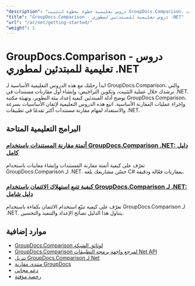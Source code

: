 ```yaml
---
"description": "دروس تعليمية خطوة بخطوة لتثبيت GroupDocs.Comparison، والترخيص، والإعداد، وإنشاء مقارنة المستندات الأولى في تطبيقات .NET."
"title": "GroupDocs.Comparison - دروس تعليمية للمبتدئين لمطوري .NET"
"url": "/ar/net/getting-started/"
"weight": 1
---
```


# GroupDocs.Comparison - دروس تعليمية للمبتدئين لمطوري .NET

ابدأ رحلتك مع هذه الدروس التعليمية الأساسية لـ GroupDocs.Comparison، والتي ترشدك خلال عملية التثبيت، وتكوين التراخيص، وإنشاء أول مقارنات مستندات في .NET. توضح أدلة المبتدئين كيفية إعداد بيئة التطوير، وتهيئة مكتبة GroupDocs.Comparison، وإجراء عمليات المقارنة الأساسية. اتبع هذه الدروس التعليمية لإتقان الأساسيات بسرعة والاستعداد لمهام مقارنة مستندات أكثر تقدمًا في تطبيقات .NET.

## البرامج التعليمية المتاحة

### [أتمتة مقارنة المستندات باستخدام GroupDocs.Comparison .NET: دليل كامل](./automate-document-comparison-groupdocs-net/)
تعرّف على كيفية أتمتة مقارنة المستندات وإنشاء معاينات باستخدام GroupDocs.Comparison لـ .NET. حسّن مشاريعك بلغة C# بمقارنات فعّالة ودقيقة.

### [كيفية تتبع استهلاك الائتمان باستخدام GroupDocs.Comparison لـ .NET: دليل شامل](./track-credit-consumption-groupdocs-comparison-dotnet/)
تعرّف على كيفية تتبّع استخدام الائتمان بكفاءة باستخدام GroupDocs.Comparison لـ .NET. يتناول هذا الدليل نصائح الإعداد والتنفيذ والتحسين.

## موارد إضافية

- [GroupDocs.Comparison لوثائق الشبكة](https://docs.groupdocs.com/comparison/net/)
- [GroupDocs.Comparison لمرجع واجهة برمجة التطبيقات Net API](https://reference.groupdocs.com/comparison/net/)
- [تنزيل GroupDocs.Comparison لـ Net](https://releases.groupdocs.com/comparison/net/)
- [منتدى مقارنة GroupDocs](https://forum.groupdocs.com/c/comparison)
- [دعم مجاني](https://forum.groupdocs.com/)
- [رخصة مؤقتة](https://purchase.groupdocs.com/temporary-license/)